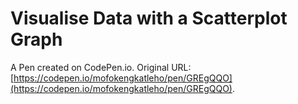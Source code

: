 # Visualise Data with a Scatterplot Graph

A Pen created on CodePen.io. Original URL: [https://codepen.io/mofokengkatleho/pen/GREgQQO](https://codepen.io/mofokengkatleho/pen/GREgQQO).



